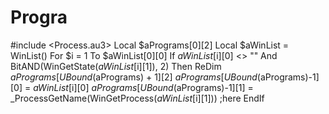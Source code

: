 # Progra
#include &lt;Process.au3>  Local $aPrograms[0][2] Local $aWinList = WinList() For $i = 1 To $aWinList[0][0]   If $aWinList[$i][0] &lt;> "" And BitAND(WinGetState($aWinList[$i][1]), 2) Then     ReDim $aPrograms[UBound($aPrograms) + 1][2]     $aPrograms[UBound($aPrograms)-1][0] = $aWinList[$i][0]     $aPrograms[UBound($aPrograms)-1][1] = _ProcessGetName(WinGetProcess($aWinList[$i][1])) ;here   EndIf
